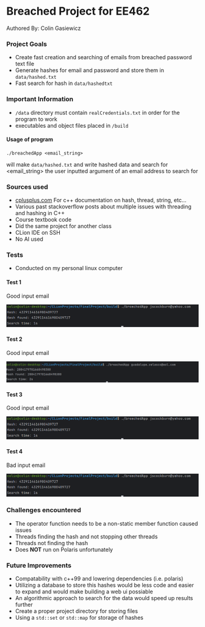 # **Breached Project for EE462**
Authored By: Colin Gasiewicz
### Project Goals
 - Create fast creation and searching of emails from breached password text file
 - Generate hashes for email and password and store them in `data/hashed.txt`
 - Fast search for hash in `data/hashedtxt` 
### Important Information
 - `/data` directory must contain `realCredentials.txt` in order for the program to work
 - executables and object files placed in `/build`
#### Usage of program
```
./breachedApp <email_string>
```
will make `data/hashed.txt` and write hashed data and search for <email_string> 
the user inputted argument of an email address to search for
### Sources used
 -  [cplusplus.com](https://cplusplus.com/) For c++ documentation on hash, thread, string, etc...
 - Various past stackoverflow posts about multiple issues with threading and hashing in C++
 - Course textbook code
 - Did the same project for another class
 - CLion IDE on SSH
 - No AI used
### Tests
- Conducted on my personal linux computer

#### Test 1
Good input email

![test1](img/test1.png)
#### Test 2
Good input email

![test2](img/test2.png)
#### Test 3
Good input email

![test3](img/test1.png)
#### Test 4 
Bad input email

![test4](img/test1.png)

### Challenges encountered
  - The operator function needs to be a non-static member function caused issues
  - Threads finding the hash and not stopping other threads
  - Threads not finding the hash
  - Does **NOT** run on Polaris unfortunately
### Future Improvements
  - Compatability with c++99 and lowering dependencies (i.e. polaris)
  - Utilizing a database to store this hashes would be less code and easier to expand and would make building a web ui possiable
  - An algorithmic approach to search for the data would speed up results further
  - Create a proper project directory for storing files
  - Using a `std::set` or `std::map` for storage of hashes